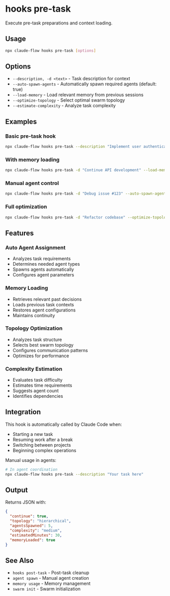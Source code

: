 # hooks pre-task

Execute pre-task preparations and context loading.

## Usage

```bash
npx claude-flow hooks pre-task [options]
```

## Options

- `--description, -d <text>` - Task description for context
- `--auto-spawn-agents` - Automatically spawn required agents (default: true)
- `--load-memory` - Load relevant memory from previous sessions
- `--optimize-topology` - Select optimal swarm topology
- `--estimate-complexity` - Analyze task complexity

## Examples

### Basic pre-task hook
```bash
npx claude-flow hooks pre-task --description "Implement user authentication"
```

### With memory loading
```bash
npx claude-flow hooks pre-task -d "Continue API development" --load-memory
```

### Manual agent control
```bash
npx claude-flow hooks pre-task -d "Debug issue #123" --auto-spawn-agents false
```

### Full optimization
```bash
npx claude-flow hooks pre-task -d "Refactor codebase" --optimize-topology --estimate-complexity
```

## Features

### Auto Agent Assignment
- Analyzes task requirements
- Determines needed agent types
- Spawns agents automatically
- Configures agent parameters

### Memory Loading
- Retrieves relevant past decisions
- Loads previous task contexts
- Restores agent configurations
- Maintains continuity

### Topology Optimization
- Analyzes task structure
- Selects best swarm topology
- Configures communication patterns
- Optimizes for performance

### Complexity Estimation
- Evaluates task difficulty
- Estimates time requirements
- Suggests agent count
- Identifies dependencies

## Integration

This hook is automatically called by Claude Code when:
- Starting a new task
- Resuming work after a break
- Switching between projects
- Beginning complex operations

Manual usage in agents:
```bash
# In agent coordination
npx claude-flow hooks pre-task --description "Your task here"
```

## Output

Returns JSON with:
```json
{
  "continue": true,
  "topology": "hierarchical",
  "agentsSpawned": 5,
  "complexity": "medium",
  "estimatedMinutes": 30,
  "memoryLoaded": true
}
```

## See Also

- `hooks post-task` - Post-task cleanup
- `agent spawn` - Manual agent creation
- `memory usage` - Memory management
- `swarm init` - Swarm initialization